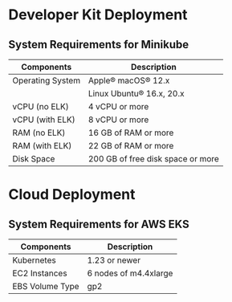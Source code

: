 # Developer Kit Deployment
## System Requirements for Minikube
| Components | Description |
|-----------|-------------|
|  Operating System | Apple® macOS® 12.x |
|                   |  Linux Ubuntu® 16.x, 20.x |
|  vCPU  (no ELK)   | 4 vCPU or more |
|  vCPU  (with ELK) | 8 vCPU or more |
|  RAM   (no ELK)   | 16 GB of RAM or more |
|  RAM   (with ELK) | 22 GB of RAM or more |
|  Disk Space       | 200 GB of free disk space or more |

# Cloud Deployment
## System Requirements for AWS EKS
| Components | Description |
|-----------|-------------|
|  Kubernetes       | 1.23 or newer |
|  EC2 Instances    | 6 nodes of m4.4xlarge |
|  EBS Volume Type  | gp2 |
